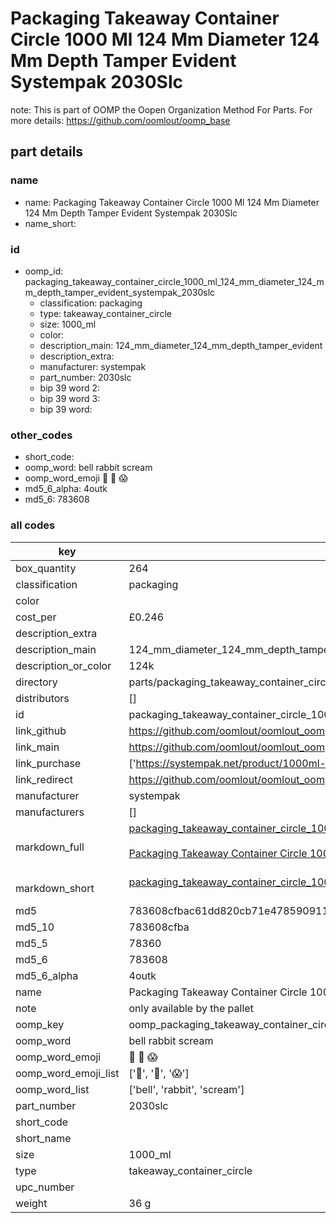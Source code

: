 # Packaging Takeaway Container Circle 1000 Ml 124 Mm Diameter 124 Mm Depth Tamper Evident Systempak 2030Slc  

note: This is part of OOMP the Oopen Organization Method For Parts. For more details: https://github.com/oomlout/oomp_base

##  part details
  







### name
* name: Packaging Takeaway Container Circle 1000 Ml 124 Mm Diameter 124 Mm Depth Tamper Evident Systempak 2030Slc
* name_short: 
### id
* oomp_id: packaging_takeaway_container_circle_1000_ml_124_mm_diameter_124_mm_depth_tamper_evident_systempak_2030slc
  * classification: packaging
  * type: takeaway_container_circle
  * size: 1000_ml
  * color: 
  * description_main: 124_mm_diameter_124_mm_depth_tamper_evident
  * description_extra: 
  * manufacturer: systempak
  * part_number: 2030slc
  * bip 39 word 2: 
  * bip 39 word 3: 
  * bip 39 word: 

### other_codes
* short_code: 
* oomp_word: bell rabbit scream
* oomp_word_emoji :bell: :rabbit: :scream:
* md5_6_alpha: 4outk
* md5_6: 783608









### all codes 
| key | value |  
| --- | --- |  
| box_quantity | 264 |  
| classification | packaging |  
| color |  |  
| cost_per | £0.246 |  
| description_extra |  |  
| description_main | 124_mm_diameter_124_mm_depth_tamper_evident |  
| description_or_color | 124k |  
| directory | parts/packaging_takeaway_container_circle_1000_ml_124_mm_diameter_124_mm_depth_tamper_evident_systempak_2030slc |  
| distributors | [] |  
| id | packaging_takeaway_container_circle_1000_ml_124_mm_diameter_124_mm_depth_tamper_evident_systempak_2030slc |  
| link_github | https://github.com/oomlout/oomlout_oomp_version_1_messy/tree/main/parts/packaging_takeaway_container_circle_1000_ml_124_mm_diameter_124_mm_depth_tamper_evident_systempak_2030slc |  
| link_main | https://github.com/oomlout/oomlout_oomp_version_1_messy/tree/main/parts/packaging_takeaway_container_circle_1000_ml_124_mm_diameter_124_mm_depth_tamper_evident_systempak_2030slc |  
| link_purchase | ['https://systempak.net/product/1000ml-round-122mm-diameter-slimline-tamper-evident-container-and-lids/'] |  
| link_redirect | https://github.com/oomlout/oomlout_oomp_version_1_messy/tree/main/parts/packaging_takeaway_container_circle_1000_ml_124_mm_diameter_124_mm_depth_tamper_evident_systempak_2030slc |  
| manufacturer | systempak |  
| manufacturers | [] |  
| markdown_full | [packaging_takeaway_container_circle_1000_ml_124_mm_diameter_124_mm_depth_tamper_evident_systempak_2030slc](none)<br>[](none)<br>[Packaging Takeaway Container Circle 1000 Ml 124 Mm Diameter 124 Mm Depth Tamper Evident Systempak 2030Slc](none)<br><br> |  
| markdown_short | [packaging_takeaway_container_circle_1000_ml_124_mm_diameter_124_mm_depth_tamper_evident_systempak_2030slc](none)<br><br> |  
| md5 | 783608cfbac61dd820cb71e478590911 |  
| md5_10 | 783608cfba |  
| md5_5 | 78360 |  
| md5_6 | 783608 |  
| md5_6_alpha | 4outk |  
| name | Packaging Takeaway Container Circle 1000 Ml 124 Mm Diameter 124 Mm Depth Tamper Evident Systempak 2030Slc |  
| note | only available by the pallet |  
| oomp_key | oomp_packaging_takeaway_container_circle_1000_ml_124_mm_diameter_124_mm_depth_tamper_evident_systempak_2030slc |  
| oomp_word | bell rabbit scream |  
| oomp_word_emoji | :bell: :rabbit: :scream: |  
| oomp_word_emoji_list | [':bell:', ':rabbit:', ':scream:'] |  
| oomp_word_list | ['bell', 'rabbit', 'scream'] |  
| part_number | 2030slc |  
| short_code |  |  
| short_name |  |  
| size | 1000_ml |  
| type | takeaway_container_circle |  
| upc_number |  |  
| weight | 36 g |  
